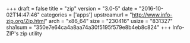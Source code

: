 +++
draft = false
title = "zip"
version = "3.0-5"
date = "2016-10-02T14:47:46"
categories = ['apps']
upstreamurl = "http://www.info-zip.org/Zip.html"
arch = "x86_64"
size = "230416"
usize = "831327"
sha1sum = "350e7e64ca4a8aa74a30f5195f579e8b4eb8c824"
+++
Info-ZIP's zip utility
